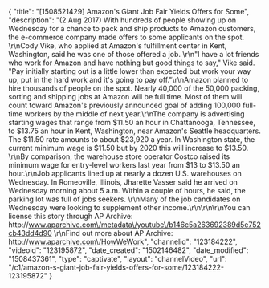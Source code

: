{
    "title": "[1508521429] Amazon's Giant Job Fair Yields Offers for Some",
    "description": "(2 Aug 2017) With hundreds of people showing up on Wednesday for a chance to pack and ship products to Amazon customers, the e-commerce company made offers to some applicants on the spot. \r\nCody Vike, who applied at Amazon's fulfillment center in Kent, Washington, said he was one of those offered a job. \r\n\"I have a lot friends who work for Amazon and have nothing but good things to say,\" Vike said. \"Pay initially starting out is a little lower than expected but work your way up, put in the hard work and it's going to pay off.\"\r\nAmazon planned to hire thousands of people on the spot. Nearly 40,000 of the 50,000 packing, sorting and shipping jobs at Amazon will be full time. Most of them will count toward Amazon's previously announced goal of adding 100,000 full-time workers by the middle of next year.\r\nThe company is advertising starting wages that range from $11.50 an hour in Chattanooga, Tennessee, to $13.75 an hour in Kent, Washington, near Amazon's Seattle headquarters. The $11.50 rate amounts to about $23,920 a year. In Washington state, the current minimum wage is $11.50 but by 2020 this will increase to $13.50. \r\nBy comparison, the warehouse store operator Costco raised its minimum wage for entry-level workers last year from $13 to $13.50 an hour.\r\nJob applicants lined up at nearly a dozen U.S. warehouses on Wednesday. In Romeoville, Illinois, Jharette Vasser said he arrived on Wednesday morning about 5 a.m. Within a couple of hours, he said, the parking lot was full of jobs seekers. \r\nMany of the job candidates on Wednesday were looking to supplement other income.\r\n\r\n\r\nYou can license this story through AP Archive: http:\/\/www.aparchive.com\/metadata\/youtube\/b146c5a263692389d5e752cb43dd4d90 \r\nFind out more about AP Archive: http:\/\/www.aparchive.com\/HowWeWork",
    "channelid": "123184222",
    "videoid": "123195872",
    "date_created": "1502146482",
    "date_modified": "1508437361",
    "type": "captivate",
    "layout": "channelVideo",
    "url": "\/c1\/amazon-s-giant-job-fair-yields-offers-for-some\/123184222-123195872"
}